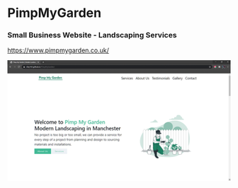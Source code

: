 # PimpMyGarden

### Small Business Website - Landscaping Services
https://www.pimpmygarden.co.uk/

![](screenshot.png)
